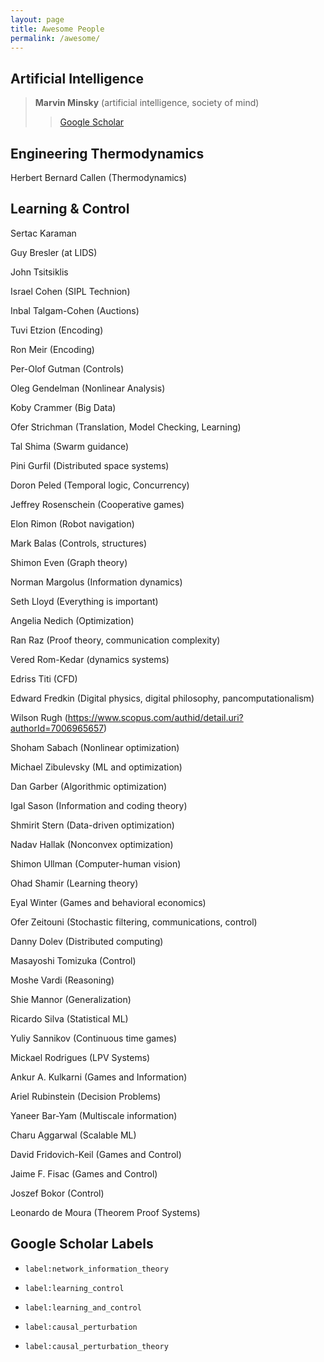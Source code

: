 ```yaml
---
layout: page
title: Awesome People
permalink: /awesome/
---
```


## Artificial Intelligence

> **Marvin Minsky** (artificial intelligence, society of mind)
> > [Google Scholar](http://example.com "Title")

## Engineering Thermodynamics
Herbert Bernard Callen (Thermodynamics)

## Learning & Control
Sertac Karaman

Guy Bresler (at LIDS)

John Tsitsiklis

Israel Cohen (SIPL Technion)

Inbal Talgam-Cohen (Auctions)

Tuvi Etzion (Encoding)

Ron Meir (Encoding)

Per-Olof Gutman (Controls)

Oleg Gendelman (Nonlinear Analysis)

Koby Crammer (Big Data)

Ofer Strichman (Translation, Model Checking, Learning)

Tal Shima (Swarm guidance)

Pini Gurfil (Distributed space systems)

Doron Peled (Temporal logic, Concurrency)

Jeffrey Rosenschein (Cooperative games)

Elon Rimon (Robot navigation)

Mark Balas (Controls, structures)

Shimon Even (Graph theory)

Norman Margolus (Information dynamics)

Seth Lloyd (Everything is important)

Angelia Nedich (Optimization)

Ran Raz (Proof theory, communication complexity)

Vered Rom-Kedar (dynamics systems)

Edriss Titi (CFD)

Edward Fredkin (Digital physics, digital philosophy, pancomputationalism)

Wilson Rugh (https://www.scopus.com/authid/detail.uri?authorId=7006965657)

Shoham Sabach (Nonlinear optimization)

Michael Zibulevsky (ML and optimization)

Dan Garber (Algorithmic optimization)

Igal Sason (Information and coding theory)

Shmirit Stern (Data-driven optimization)

Nadav Hallak (Nonconvex optimization)

Shimon Ullman (Computer-human vision)

Ohad Shamir (Learning theory)

Eyal Winter (Games and behavioral economics)

Ofer Zeitouni (Stochastic filtering, communications, control)

Danny Dolev (Distributed computing)

Masayoshi Tomizuka (Control)

Moshe Vardi (Reasoning)

Shie Mannor (Generalization)

Ricardo Silva (Statistical ML)

Yuliy Sannikov (Continuous time games)

Mickael Rodrigues (LPV Systems)

Ankur A. Kulkarni (Games and Information)

Ariel Rubinstein (Decision Problems)

Yaneer Bar-Yam (Multiscale information)

Charu Aggarwal (Scalable ML)

David Fridovich-Keil (Games and Control)

Jaime F. Fisac (Games and Control)

Joszef Bokor (Control)

Leonardo de Moura (Theorem Proof Systems)

## Google Scholar Labels

* `label:network_information_theory`

* `label:learning_control`

* `label:learning_and_control`

* `label:causal_perturbation`

* `label:causal_perturbation_theory`